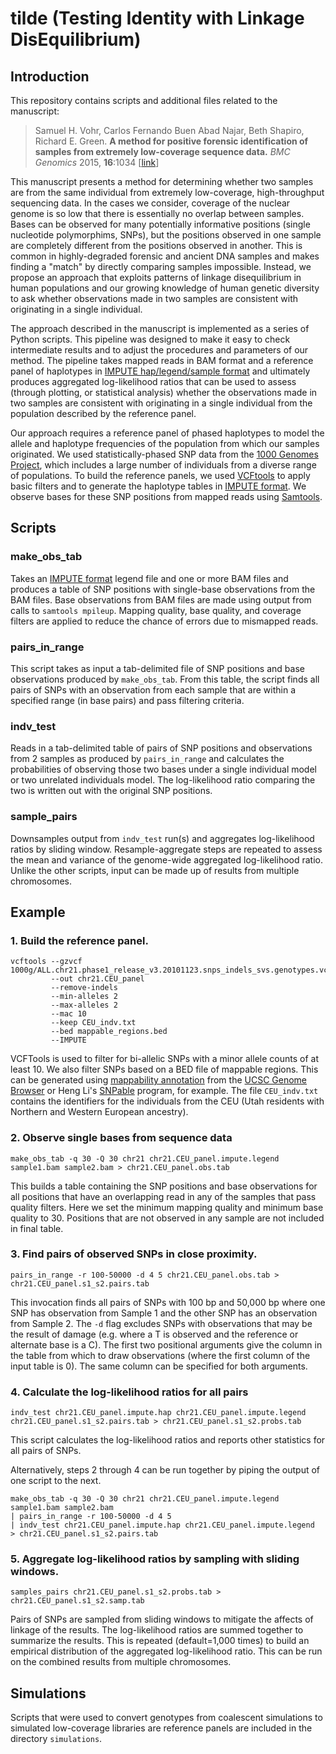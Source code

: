 tilde (Testing Identity with Linkage DisEquilibrium)
====================================================


Introduction 
------------

This repository contains scripts and additional files related to the 
manuscript:

> Samuel H. Vohr, Carlos Fernando Buen Abad Najar, Beth Shapiro, Richard E.
> Green. **A method for positive forensic identification of samples 
> from extremely low-coverage sequence data.** *BMC Genomics* 2015, **16**:1034
> \[[link](http://www.biomedcentral.com/1471-2164/16/1034)\]

This manuscript presents a method for determining whether two samples are from
the same individual from extremely low-coverage, high-throughput sequencing
data. In the cases we consider, coverage of the nuclear genome is so low that 
there is essentially no overlap between samples. Bases can be observed 
for many potentially informative positions (single nucleotide polymorphims, 
SNPs), but the positions observed in one sample are completely different
from the positions observed in another. This is common in highly-degraded 
forensic and ancient DNA samples and makes finding a "match" by directly 
comparing samples impossible. Instead, we propose an approach that exploits 
patterns of linkage disequilibrium in human populations and our growing 
knowledge of human genetic diversity to ask whether observations made in two 
samples are consistent with originating in a single individual.

The approach described in the manuscript is implemented as a series of 
Python scripts. This pipeline was designed to make it easy to check 
intermediate results and to adjust the procedures and parameters of our 
method. The pipeline takes mapped reads in BAM format and a reference panel 
of haplotypes in [IMPUTE hap/legend/sample format](https://mathgen.stats.ox.ac.uk/genetics_software/shapeit/shapeit.html#haplegsample) and ultimately produces
aggregated log-likelihood ratios that can be used to assess (through plotting,
or statistical analysis) whether the observations made in two samples are 
consistent with originating in a single individual from the population 
described by the reference panel.

Our approach requires a reference panel of phased haplotypes to model the
allele and haplotype frequencies of the population from which our samples 
originated. We used statistically-phased SNP data from the 
[1000 Genomes Project](http://www.1000genomes.org/), which includes a large
number of individuals from a diverse range of populations. To build the
reference panels, we used [VCFtools](https://vcftools.github.io/) to apply
basic filters and to generate the haplotype tables in [IMPUTE format](https://mathgen.stats.ox.ac.uk/genetics_software/shapeit/shapeit.html#haplegsample). 
We observe bases for these SNP positions from mapped reads using 
[Samtools](http://www.htslib.org/). 


Scripts
-------

### make\_obs\_tab
Takes an [IMPUTE format](https://mathgen.stats.ox.ac.uk/genetics_software/shapeit/shapeit.html#haplegsample) legend file and one or more BAM files and 
produces a table of SNP positions with single-base observations from the BAM 
files. Base observations from BAM files are made using output from calls to 
`samtools mpileup`. Mapping quality, base quality, and coverage filters are 
applied to reduce the chance of errors due to mismapped reads. 

### pairs\_in\_range
This script takes as input a tab-delimited file of SNP positions and base 
observations produced by `make_obs_tab`. From this table, the script finds 
all pairs of SNPs with an observation from each sample that are within a 
specified range (in base pairs) and pass filtering criteria.

### indv\_test
Reads in a tab-delimited table of pairs of SNP positions and observations
from 2 samples as produced by `pairs_in_range` and calculates the 
probabilities of observing those two bases under a single individual model or 
two unrelated individuals model. The log-likelihood ratio comparing the two 
is written out with the original SNP positions.

### sample\_pairs
Downsamples output from `indv_test` run(s) and aggregates log-likelihood 
ratios by sliding window. Resample-aggregate steps are repeated to assess the 
mean and variance of the genome-wide aggregated log-likelihood ratio. Unlike
the other scripts, input can be made up of results from multiple chromosomes.


Example
-------

### 1. Build the reference panel.
   ```
   vcftools --gzvcf 1000g/ALL.chr21.phase1_release_v3.20101123.snps_indels_svs.genotypes.vcf.gz 
            --out chr21.CEU_panel 
            --remove-indels 
            --min-alleles 2 
            --max-alleles 2 
            --mac 10 
            --keep CEU_indv.txt 
            --bed mappable_regions.bed 
            --IMPUTE
   ```
   VCFTools is used to filter for bi-allelic SNPs with a minor allele counts of
   at least 10. We also filter SNPs based on a BED file of mappable regions. 
   This can be generated using [mappability annotation](http://genome.ucsc.edu/cgi-bin/hgTrackUi?hgsid=454283543_xadktKfUePJnQNSDZdmRKBlu4Tvg&c=chr21&g=wgEncodeMapability) from the [UCSC Genome Browser](http://www.genome.ucsc.edu/) or 
   Heng Li's [SNPable](http://lh3lh3.users.sourceforge.net/snpable.shtml) 
   program, for example. The file `CEU_indv.txt` contains the identifiers
   for the individuals from the CEU (Utah residents with Northern and Western 
   European ancestry). 

### 2. Observe single bases from sequence data
   ```
   make_obs_tab -q 30 -Q 30 chr21 chr21.CEU_panel.impute.legend sample1.bam sample2.bam > chr21.CEU_panel.obs.tab
   ```
   This builds a table containing the SNP positions and base observations 
   for all positions that have an overlapping read in any of the samples
   that pass quality filters. Here we set the minimum mapping quality and 
   minimum base quality to 30. Positions that are not observed in any sample
   are not included in final table.

### 3. Find pairs of observed SNPs in close proximity. 
   ```
   pairs_in_range -r 100-50000 -d 4 5 chr21.CEU_panel.obs.tab > chr21.CEU_panel.s1_s2.pairs.tab
   ```
   This invocation finds all pairs of SNPs with 100 bp and 50,000 bp where
   one SNP has observation from Sample 1 and the other SNP has an observation
   from Sample 2. The `-d` flag excludes SNPs with observations that may be
   the result of damage (e.g. where a T is observed and the reference or
   alternate base is a C). The first two positional arguments give the
   column in the table from which to draw observations (where the first 
   column of the input table is 0). The same column can be specified for 
   both arguments.

### 4. Calculate the log-likelihood ratios for all pairs
   ```
   indv_test chr21.CEU_panel.impute.hap chr21.CEU_panel.impute.legend chr21.CEU_panel.s1_s2.pairs.tab > chr21.CEU_panel.s1_s2.probs.tab
   ```
   This script calculates the log-likelihood ratios and reports other 
   statistics for all pairs of SNPs.

   Alternatively, steps 2 through 4 can be run together by piping the output of
   one script to the next.
   ```
   make_obs_tab -q 30 -Q 30 chr21 chr21.CEU_panel.impute.legend sample1.bam sample2.bam 
   | pairs_in_range -r 100-50000 -d 4 5 
   | indv_test chr21.CEU_panel.impute.hap chr21.CEU_panel.impute.legend
   > chr21.CEU_panel.s1_s2.pairs.tab
   ```

### 5. Aggregate log-likelihood ratios by sampling with sliding windows.
   ```
   samples_pairs chr21.CEU_panel.s1_s2.probs.tab > chr21.CEU_panel.s1_s2.samp.tab
   ```
   Pairs of SNPs are sampled from sliding windows to mitigate the affects of 
   linkage of the results. The log-likelihood ratios are summed together to
   summarize the results. This is repeated (default=1,000 times) to build
   an empirical distribution of the aggregated log-likelihood ratio. This 
   can be run on the combined results from multiple chromosomes.


Simulations
-----------
Scripts that were used to convert genotypes from coalescent simulations
to simulated low-coverage libraries are reference panels are included in
the directory `simulations`.

